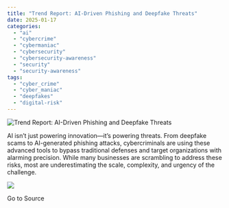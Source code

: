 ```yaml
---
title: "Trend Report: AI-Driven Phishing and Deepfake Threats"
date: 2025-01-17
categories: 
  - "ai"
  - "cybercrime"
  - "cybermaniac"
  - "cybersecurity"
  - "cybersecurity-awareness"
  - "security"
  - "security-awareness"
tags: 
  - "cyber_crime"
  - "cyber_maniac"
  - "deepfakes"
  - "digital-risk"
---
```


![Trend Report: AI-Driven Phishing and Deepfake Threats](https://cybermaniacs.com/hubfs/AI%20Companion%20or%20Cybersecurity%20Nightmare.png)

AI isn’t just powering innovation—it’s powering threats. From deepfake scams to AI-generated phishing attacks, cybercriminals are using these advanced tools to bypass traditional defenses and target organizations with alarming precision. While many businesses are scrambling to address these risks, most are underestimating the scale, complexity, and urgency of the challenge.

![](https://track.hubspot.com/__ptq.gif?a=20922849&k=14&r=https%3A%2F%2Fcybermaniacs.com%2Fcm-blog%2Ftrend-report-ai-driven-phishing-and-deepfake-threats&bu=https%253A%252F%252Fcybermaniacs.com%252Fcm-blog&bvt=rss)

Go to Source
